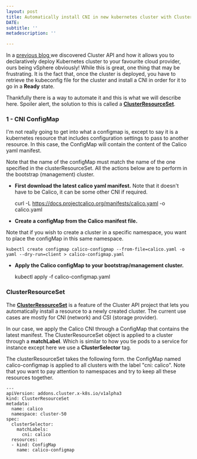 ```yaml
---
layout: post
title: Automatically install CNI in new kubernetes cluster with Cluster API
DATE: 
subtitle: ''
metadescription: ''

---
```

In a [previous blog ](https://www.vxav.fr/2021-11-21-understanding-kubernetes-cluster-api-provider-vsphere-capv/)we discovered Cluster API and how it allows you to declaratively deploy Kubernetes cluster to your favourite cloud provider, ours being vSphere obviously! While this is great, one thing that may be frustrating. It is the fact that, once the cluster is deployed, you have to retrieve the kubeconfig file for the cluster and install a CNI in order for it to go in a **Ready** state. 

Thankfully there is a way to automate it and this is what we will describe here. Spoiler alert, the solution to this is called a [**ClusterResourceSet**](https://github.com/kubernetes-sigs/cluster-api/blob/main/docs/proposals/20200220-cluster-resource-set.md).

### 1 - CNI ConfigMap

I'm not really going to get into what a configmap is, except to say it is a kubernetes resource that includes configuration settings to pass to another resource. In this case, the ConfigMap will contain the content of the Calico yaml manifest. 

Note that the name of the configMap must match the name of the one specified in the clusterResourceSet. All the actions below are to perform in the bootstrap (management) cluster.

* **First download the latest calico yaml manifest.** Note that it doesn't have to be Calico, it can be some other CNI if required.

    curl -L https://docs.projectcalico.org/manifests/calico.yaml -o calico.yaml

* **Create a configMap from the Calico manifest file.**

Note that if you wish to create a cluster in a specific namespace, you want to place the configMap in this same namespace.

    kubectl create configmap calico-configmap --from-file=calico.yaml -o yaml --dry-run=client > calico-configmap.yaml

* **Apply the Calico configMap to your bootstrap/management cluster.**

    kubectl apply -f calico-configmap.yaml

### ClusterResourceSet

The [**ClusterResourceSet**](https://github.com/kubernetes-sigs/cluster-api/blob/main/docs/proposals/20200220-cluster-resource-set.md) is a feature of the Cluster API project that lets you automatically install a resource to a newly created cluster. The current use cases are mostly for CNI (network) and CSI (storage provider). 

In our case, we apply the Calico CNI through a ConfigMap that contains the latest manifest. The ClusterResourceSet object is applied to a cluster through a **matchLabel**. Which is similar to how you tie pods to a service for instance except here we use a **ClusterSelector** tag.

The clusterResourceSet takes the following form. the ConfigMap named calico-configmap is applied to all clusters with the label "cni: calico". Note that you want to pay attention to namespaces and try to keep all these resources together.

    ---
    apiVersion: addons.cluster.x-k8s.io/v1alpha3
    kind: ClusterResourceSet
    metadata:
      name: calico
      namespace: cluster-50
    spec:
      clusterSelector:
        matchLabels:
          cni: calico 
      resources:
      - kind: ConfigMap
        name: calico-configmap